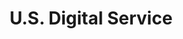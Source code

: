 ---
# This topic lives at
# https://digital.gov/topics/us-digital-service

# Topic Title
title: "U.S. Digital Service"

# description — keep it short and clear
# summary: ""

# Weight
weight: 1

# For more information on managing topics,
# see https://github.com/GSA/digitalgov.gov/wiki/topics
---